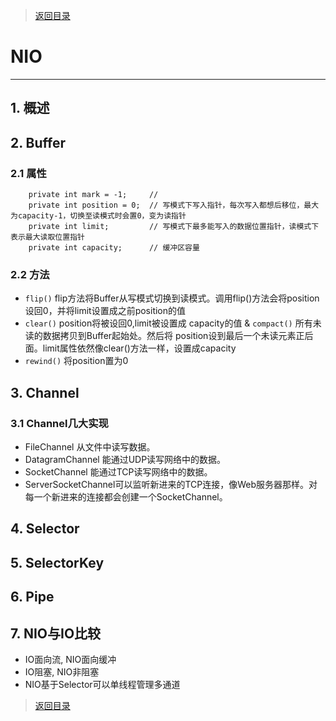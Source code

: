 > [返回目录](https://github.com/Crab2died/jdepth)

#                                            NIO
---
## 1. 概述

## 2. Buffer
### 2.1 属性
``` 
    private int mark = -1;     // 
    private int position = 0;  // 写模式下写入指针，每次写入都想后移位，最大为capacity-1，切换至读模式时会置0，变为读指针
    private int limit;         // 写模式下最多能写入的数据位置指针，读模式下表示最大读取位置指针
    private int capacity;      // 缓冲区容量
```
### 2.2 方法
   - `flip()` flip方法将Buffer从写模式切换到读模式。调用flip()方法会将position设回0，并将limit设置成之前position的值
   - `clear()` position将被设回0,limit被设置成 capacity的值 & `compact()` 所有未读的数据拷贝到Buffer起始处。然后将
     position设到最后一个未读元素正后面。limit属性依然像clear()方法一样，设置成capacity
   - `rewind()` 将position置为0

## 3. Channel
### 3.1 Channel几大实现
   - FileChannel 从文件中读写数据。
   - DatagramChannel 能通过UDP读写网络中的数据。
   - SocketChannel 能通过TCP读写网络中的数据。
   - ServerSocketChannel可以监听新进来的TCP连接，像Web服务器那样。对每一个新进来的连接都会创建一个SocketChannel。

## 4. Selector

## 5. SelectorKey

## 6. Pipe

## 7. NIO与IO比较
  - IO面向流, NIO面向缓冲
  - IO阻塞, NIO非阻塞
  - NIO基于Selector可以单线程管理多通道

> [返回目录](https://github.com/Crab2died/jdepth)